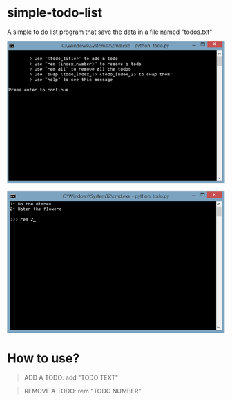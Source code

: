 # simple-todo-list
A simple to do list program that save the data in a file named "todos.txt"


![Help of the program](https://github.com/SalehTavakoli/todo-list/blob/main/help.png)


![Screenshot of the program](https://github.com/SalehTavakoli/todo-list/blob/main/screenshot.png)

# How to use?
> ADD A TODO: add "TODO TEXT"

> REMOVE A TODO: rem "TODO NUMBER"
